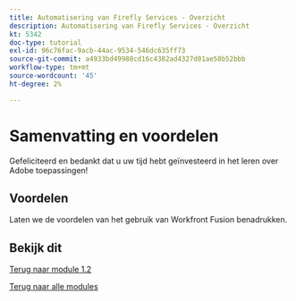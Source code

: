 ```yaml
---
title: Automatisering van Firefly Services - Overzicht
description: Automatisering van Firefly Services - Overzicht
kt: 5342
doc-type: tutorial
exl-id: 96c76fac-9acb-44ac-9534-546dc635ff73
source-git-commit: a4933bd49988cd16c4382ad4327d01ae58b52bbb
workflow-type: tm+mt
source-wordcount: '45'
ht-degree: 2%

---
```


# Samenvatting en voordelen

Gefeliciteerd en bedankt dat u uw tijd hebt geïnvesteerd in het leren over Adobe toepassingen!

## Voordelen

Laten we de voordelen van het gebruik van Workfront Fusion benadrukken.

## Bekijk dit

[Terug naar module 1.2](./automation.md)

[Terug naar alle modules](../../../overview.md)
